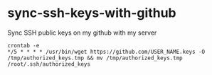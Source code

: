 # sync-ssh-keys-with-github
Sync SSH public keys on my github with my server

```shell
crontab -e
*/5 * * * * /usr/bin/wget https://github.com/USER_NAME.keys -O /tmp/authorized_keys.tmp && mv /tmp/authorized_keys.tmp /root/.ssh/authorized_keys
```
